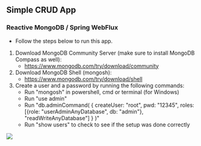 ## **Simple CRUD App**
### **Reactive MongoDB / Spring WebFlux**


* Follow the steps below to run this app.
1. Download MongoDB Community Server (make sure to install MongoDB Compass as well):
   * https://www.mongodb.com/try/download/community
2. Download MongoDB Shell (mongosh):
   * https://www.mongodb.com/try/download/shell
3. Create a user and a password by running the following commands:
   * Run "mongosh" in powershell, cmd or terminal (for Windows)
   * Run "use admin"
   * Run "db.adminCommand(
        {
        createUser: "root",
        pwd: "12345",
        roles: [{role: "userAdminAnyDatabase", db: "admin"}, "readWriteAnyDatabase"]
        }
        )"
   * Run "show users" to check to see if the setup was done correctly

<img src="https://res.cloudinary.com/practicaldev/image/fetch/s--ccinfBnG--/c_limit%2Cf_auto%2Cfl_progressive%2Cq_auto%2Cw_880/https://dev-to-uploads.s3.amazonaws.com/i/d46ng9w6g19okbl2jbmz.png"/>
